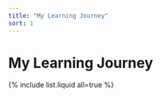 ```yaml
---
title: "My Learning Journey"
sort: 1
---
```


# My Learning Journey

{% include list.liquid all=true %}
